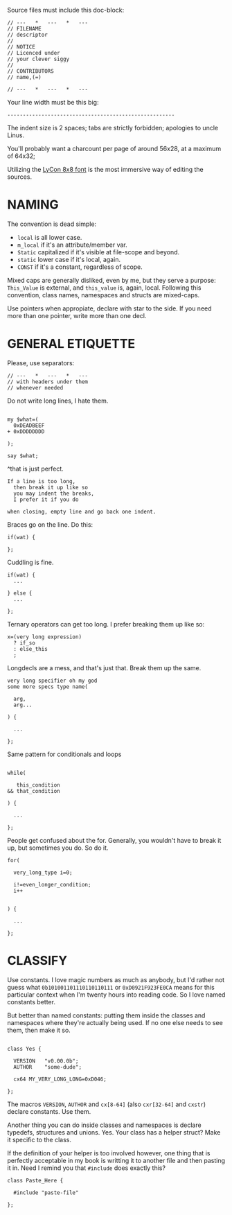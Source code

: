 Source files must include this doc-block:

```
// ---   *   ---   *   ---
// FILENAME
// descriptor
//
// NOTICE
// Licenced under
// your clever siggy
//
// CONTRIBUTORS
// name,(=)

// ---   *   ---   *   ---
```

Your line width must be this big:

```
------------------------------------------------------
```

The indent size is 2 spaces; tabs are strictly forbidden; apologies to uncle Linus.

You'll probably want a charcount per page of around 56x28, at a maximum of 64x32;

Utilizing the [LyCon 8x8 font](https://github.com/Liebranca/ft8) is the most immersive way of editing the sources.

# NAMING

The convention is dead simple:

- `local` is all lower case.
- `m_local` if it's an attribute/member var.
- `Static` capitalized if it's visible at file-scope and beyond.
- `static` lower case if it's local, again.
- `CONST` if it's a constant, regardless of scope.

Mixed caps are generally disliked, even by me, but they serve a purpose: `This_Value` is external, and `this_value` is, again, local. Following this convention, class names, namespaces and structs are mixed-caps.

Use pointers when appropiate, declare with star to the side. If you need more than one pointer, write more than one decl.

# GENERAL ETIQUETTE

Please, use separators:

```
// ---   *   ---   *   ---
// with headers under them
// whenever needed

```

Do not write long lines, I hate them.

```

my $what=(
  0xDEADBEEF
+ 0xDDDDDDDD

);

say $what;

```

^that is just perfect.

```
If a line is too long,
  then break it up like so
  you may indent the breaks,
  I prefer it if you do

when closing, empty line and go back one indent.
```

Braces go on the line. Do this:

```
if(wat) {

};

```

Cuddling is fine.

```
if(wat) {
  ...

} else {
  ...

};

```

Ternary operators can get too long. I prefer breaking them up like so:

```
x=(very long expression)
  ? if_so
  : else_this
  ;

```

Longdecls are a mess, and that's just that. Break them up the same.

```
very long specifier oh my god
some more specs type name(

  arg,
  arg...

) {

  ...

};
```

Same pattern for conditionals and loops

```

while(

   this_condition
&& that_condition

) {

  ...

};

```

People get confused about the for. Generally, you wouldn't have to break it up, but sometimes you do. So do it.

```
for(

  very_long_type i=0;

  i!=even_longer_condition;
  i++
  

) {

  ...

};
```

#  CLASSIFY

Use constants. I love magic numbers as much as anybody, but I'd rather not guess what `0b101001101110110110111` or `0xD0921F923FE0CA` means for this particular context when I'm twenty hours into reading code. So I love named constants better.

But better than named constants: putting them inside the classes and namespaces where they're actually being used. If no one else needs to see them, then make it so.

```

class Yes {

  VERSION   "v0.00.0b";
  AUTHOR    "some-dude";

  cx64 MY_VERY_LONG_LONG=0xD046;

};

```

The macros `VERSION`, `AUTHOR` and `cx[8-64]` (also `cxr[32-64]` and `cxstr`) declare constants. Use them.

Another thing you can do inside classes and namespaces is declare typedefs, structures and unions. Yes. Your class has a helper struct? Make it specific to the class.

If the definition of your helper is too involved however, one thing that is perfectly acceptable in my book is writting it to another file and then pasting it in. Need I remind you that `#include` does exactly this?

```
class Paste_Here {

  #include "paste-file"

};

```

#
